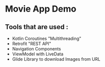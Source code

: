 # Movie App Demo

## Tools that are used :
 - Kotlin Coroutines "Multithreading"
 - Retrofit "REST API"
 - Navigation Components
 - ViewModel with LiveData
 - Glide Library to download Images from URL
 
